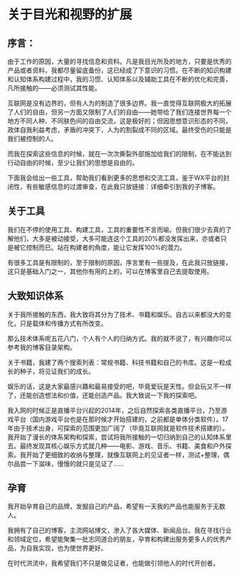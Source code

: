 # 关于目光和视野的扩展

## 序言：  

  由于工作的原因，大量的寻找信息和资料。凡是我目光所及的地方，只要是优秀的产品或者资料，我都尽量留底备份，这已经成了下意识的习惯。在不断的知识构建和认知体系构建过程中，我的习惯、认知体系以及辅助工具在不断的优化和完善，凡所接触的——必须测试其性能。

  互联网是没有边界的，但有人为的制造了很多边界。我一直觉得互联网极大的拓展了人们的自由，但另一方面又限制了人们的自由——她带给了我们连接世界每一个地方不同人种、不同肤色间的自由交流，这是极好的；但因思想意识形态的不同，政体自我利益考虑，矛盾的冲突下，人为的割裂成不同的区域。最终受伤的只能是我们被控制的人。

  而我在探索这些信息的时候，就在一次次撕裂外部施加给我们的限制，在不能达到行动自由的时候，至少让我们的思想是自由的。

  下面我会给出一些工具，帮助我们看到更多的思想和交流工具，鉴于WX平台的封闭性，有些敏感信息的过渡审查，在此我只放链接：详细牵引到我的子博客。

## 关于工具 

  我们在不停的使用工具、构建工具，工具的重要性不言而喻。但我们很少去真的了解他们，大多是被动接受，大多可能连这个工具的20%都没发挥出来，亦或者只是被它控制而已。站在构建者的角度，能让它发挥100%的潜力。

  有很多工具是有限制的，至于限制的原因，序言里有一些提及，在此我只放链接，这只是基础入门之一，其他你有用的上的，可以在博客里自己去提取使用。

## 大致知识体系

  关于我所接触的东西，我大致将其分为了技术、书籍和娱乐。自古以来都没大的变化，只是载体和传播方式有所改变。

  那么技术体系呢五花八门，个人有个人的归纳方式。我的就不说了，有兴趣你可以参考我的博客目录架构。

  关于书籍，我建了两个搜索列表：常规书籍、科技书籍和自己的书库。这是一粒成长的种子，将见证我们的成长。

  娱乐的话，这是大家最感兴趣和最易接受的吧，毕竟爱玩是天性。但会玩又不一样了，还能创造想法和价值，还能创造产品。我大致说一下我的探索吧。

  我入网的时候正是直播平台兴起的2014年，之后自然探索各类直播平台，乃至游戏平台（国内游戏平台也是在那时候才开始搭建的，之前都是单体分类软件）。17年由于技术出身，可探索的范围更加广阔了（毕竟互联网就是软件技术搭建的）。我开始了漫长的体系架构和探索，尝试将我所接触的一切归纳到自己的认知体系里去。最终发现其核心娱乐方式就几种——电影、游戏、音乐、书籍、美食和户外探索。我开始了更细致的收纳与整理，就像互联网上的见证者一样，测试+整理，偶尔品尝一下滋味，慢慢的就只是见证了……

## 孕育

  我开始孕育自己的品牌，发掘自己的产品，希望有一天我的产品也能服务于无数人。

  我拥有了自己的博客，主流网站博文，渗入了各大媒体、新闻品台。我在寻找行业和领域定位，希望能聚集一批志同道合的朋友，孕育和构建出服务更多人的优秀产品，为自我实现，也为使世界更好。

  在时代洪流中，我希望我们不只是做见证者，也能做引领他人的时代开创者。

